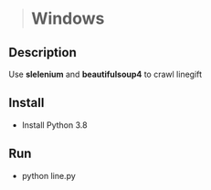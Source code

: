 ># Windows

## Description
Use **slelenium** and **beautifulsoup4** to crawl linegift

## Install

- Install Python 3.8

## Run
- python line.py
